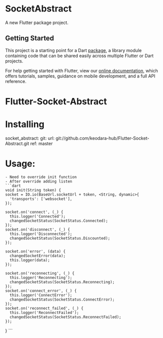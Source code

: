 # SocketAbstract

A new Flutter package project.

## Getting Started

This project is a starting point for a Dart
[package](https://flutter.dev/developing-packages/),
a library module containing code that can be shared easily across
multiple Flutter or Dart projects.

For help getting started with Flutter, view our 
[online documentation](https://flutter.dev/docs), which offers tutorials,
samples, guidance on mobile development, and a full API reference.
# Flutter-Socket-Abstract
# Installing 
socket_abstract:
    git:
      url: git://github.com/keodara-hub/Flutter-Socket-Abstract.git
      ref: master
# Usage:

    - Need to override init function
    - After override adding listen 
    ```dart
    void init(String token) {
    socket = IO.io(BaseUrl.socketUrl + token, <String, dynamic>{
      'transports': ['websocket'],
    });

    socket.on('connect', (_) {
      this.logger('Connected');
      changedSocketStatus(SocketStatus.Connected);
    });
    socket.on('disconnect', (_) {
      this.logger('Disconnected');
      changedSocketStatus(SocketStatus.Discounted);
    });

    socket.on('error', (data) {
      changedSocketError(data);
      this.logger(data);
    });

    socket.on('reconnecting', (_) {
      this.logger('Reconnecting');
      changedSocketStatus(SocketStatus.Reconnecting);
    });
    socket.on('connect_error', (_) {
      this.logger('ConnectError');
      changedSocketStatus(SocketStatus.ConnectError);
    });
    socket.on('reconnect_failed', (_) {
      this.logger('ReconnectFailed');
      changedSocketStatus(SocketStatus.ReconnectFailed);
    });
  }
    ```

